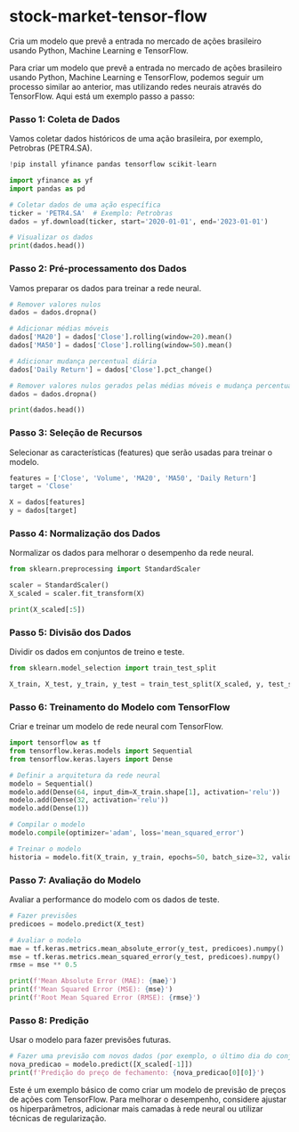 # stock-market-tensor-flow
Cria um modelo que prevê a entrada no mercado de ações brasileiro usando Python, Machine Learning e TensorFlow.

Para criar um modelo que prevê a entrada no mercado de ações brasileiro usando Python, Machine Learning e TensorFlow, podemos seguir um processo similar ao anterior, mas utilizando redes neurais através do TensorFlow. Aqui está um exemplo passo a passo:

### Passo 1: Coleta de Dados

Vamos coletar dados históricos de uma ação brasileira, por exemplo, Petrobras (PETR4.SA).

```python
!pip install yfinance pandas tensorflow scikit-learn

import yfinance as yf
import pandas as pd

# Coletar dados de uma ação específica
ticker = 'PETR4.SA'  # Exemplo: Petrobras
dados = yf.download(ticker, start='2020-01-01', end='2023-01-01')

# Visualizar os dados
print(dados.head())
```

### Passo 2: Pré-processamento dos Dados

Vamos preparar os dados para treinar a rede neural.

```python
# Remover valores nulos
dados = dados.dropna()

# Adicionar médias móveis
dados['MA20'] = dados['Close'].rolling(window=20).mean()
dados['MA50'] = dados['Close'].rolling(window=50).mean()

# Adicionar mudança percentual diária
dados['Daily Return'] = dados['Close'].pct_change()

# Remover valores nulos gerados pelas médias móveis e mudança percentual
dados = dados.dropna()

print(dados.head())
```

### Passo 3: Seleção de Recursos

Selecionar as características (features) que serão usadas para treinar o modelo.

```python
features = ['Close', 'Volume', 'MA20', 'MA50', 'Daily Return']
target = 'Close'

X = dados[features]
y = dados[target]
```

### Passo 4: Normalização dos Dados

Normalizar os dados para melhorar o desempenho da rede neural.

```python
from sklearn.preprocessing import StandardScaler

scaler = StandardScaler()
X_scaled = scaler.fit_transform(X)

print(X_scaled[:5])
```

### Passo 5: Divisão dos Dados

Dividir os dados em conjuntos de treino e teste.

```python
from sklearn.model_selection import train_test_split

X_train, X_test, y_train, y_test = train_test_split(X_scaled, y, test_size=0.2, random_state=42)
```

### Passo 6: Treinamento do Modelo com TensorFlow

Criar e treinar um modelo de rede neural com TensorFlow.

```python
import tensorflow as tf
from tensorflow.keras.models import Sequential
from tensorflow.keras.layers import Dense

# Definir a arquitetura da rede neural
modelo = Sequential()
modelo.add(Dense(64, input_dim=X_train.shape[1], activation='relu'))
modelo.add(Dense(32, activation='relu'))
modelo.add(Dense(1))

# Compilar o modelo
modelo.compile(optimizer='adam', loss='mean_squared_error')

# Treinar o modelo
historia = modelo.fit(X_train, y_train, epochs=50, batch_size=32, validation_split=0.2)
```

### Passo 7: Avaliação do Modelo

Avaliar a performance do modelo com os dados de teste.

```python
# Fazer previsões
predicoes = modelo.predict(X_test)

# Avaliar o modelo
mae = tf.keras.metrics.mean_absolute_error(y_test, predicoes).numpy()
mse = tf.keras.metrics.mean_squared_error(y_test, predicoes).numpy()
rmse = mse ** 0.5

print(f'Mean Absolute Error (MAE): {mae}')
print(f'Mean Squared Error (MSE): {mse}')
print(f'Root Mean Squared Error (RMSE): {rmse}')
```

### Passo 8: Predição

Usar o modelo para fazer previsões futuras.

```python
# Fazer uma previsão com novos dados (por exemplo, o último dia do conjunto de dados)
nova_predicao = modelo.predict([X_scaled[-1]])
print(f'Predição do preço de fechamento: {nova_predicao[0][0]}')
```

Este é um exemplo básico de como criar um modelo de previsão de preços de ações com TensorFlow. Para melhorar o desempenho, considere ajustar os hiperparâmetros, adicionar mais camadas à rede neural ou utilizar técnicas de regularização.
